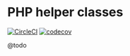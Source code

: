 
# PHP helper classes

[![CircleCI](https://circleci.com/gh/Sweetchuck/utils/tree/2.x.svg?style=svg)](https://circleci.com/gh/Sweetchuck/utils/?branch=2.x)
[![codecov](https://codecov.io/gh/Sweetchuck/utils/branch/2.x/graph/badge.svg?token=ybrobfPgX4)](https://app.codecov.io/gh/Sweetchuck/utils/branch/2.x)


@todo
